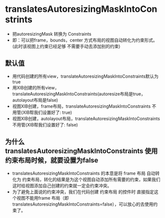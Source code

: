 # translatesAutoresizingMaskIntoConstrints

+ 把autoresizingMask 转换为 Constraints
+ 即：可以把frame，bounds，center 方式布局的视图自动转化为约束形式。(此时该视图上约束已经足够 不需要手动去添加别的约束)

## 默认值

+ 用代码创建的所有view，translateAutoresizingMaskIntoConstraints默认为true
+ 用XIB创建的所有view，translateAutoresizingMaskIntoConstraints(autoresize布局是true，autolayout布局是false)
+ 视图XIB创建，frame布局，translateAutoresizingMaskIntoConstraints 不用管(XIB帮我们设置好了: true)
+ 视图XIB创建，autolayout布局，translateAutoresizingMaskIntoConstraints 不用管(XIB帮我们设置好了: false)

## 为什么 translatesAutoresizingMaskIntoConstraints 使⽤约束布局时候，就要设置为false

+ translatesAutoresizingMaskIntoConstraints 的本意是将 frame 布局 ⾃动转化为 约束布局，转化的结果是为这个视图⾃动添加所有需要的约束，如果我们这时给视图添加⾃⼰创建的约束就⼀定会约束冲突。
+ 为了避免上⾯说的约束冲突，我们在代码创建 约束布局 的控件时 直接指定这个视图不能⽤frame 布局（即translatesAutoresizingMaskIntoConstraints=false），可以放⼼的去使⽤约束了。